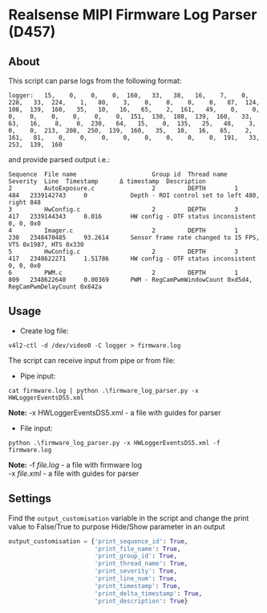 
# Realsense MIPI Firmware Log Parser (D457)

## About

This script can parse logs from the following format:
```text
logger:   15,    0,    0,    0,  160,   33,   38,   16,    7,    0,  228,   33,  224,    1,   80,    3,    0,    0,    0,    0,   87,  124,  108,  139,  160,   35,   10,   16,   65,    2,  161,   49,    0,    0,    0,    0,    0,    0,    0,    0,  151,  130,  108,  139,  160,   33,   63,   16,    8,    0,  230,   64,   15,    0,  135,   25,   48,    3,    0,    0,  213,  208,  250,  139,  160,   35,   10,   16,   65,    2,  161,   81,    0,    0,    0,    0,    0,    0,    0,    0,  191,   33,  253,  139,  160
``` 

and provide parsed output i.e.:

```text
Sequence  File name                     Group id  Thread name  Severity  Line  Timestamp      Δ timestamp  Description                        
2         AutoExposure.c                2         DEPTH        1         484   2339142743     0            Depth - ROI control set to left 480, right 848                         
3         HwConfig.c                    2         DEPTH        3         417   2339144343     0.016        HW config - OTF status inconsistent 0, 0, 0x0                       
4         Imager.c                      2         DEPTH        1         230   2348470485     93.2614      Sensor frame rate changed to 15 FPS, VTS 0x1987, HTS 0x330
5         HwConfig.c                    2         DEPTH        3         417   2348622271     1.51786      HW config - OTF status inconsistent 0, 0, 0x0
6         PWM.c                         2         DEPTH        1         809   2348622640     0.00369      PWM - RegCamPwmWindowCount 0xd5d4, RegCamPwmDelayCount 0x842a
```

## Usage

* Create log file:
```shell
v4l2-ctl -d /dev/video0 -C logger > firmware.log
```

The script can receive input from pipe or from file:
  * Pipe input:
  ```shell
  cat firmware.log | python .\firmware_log_parser.py -x HWLoggerEventsDS5.xml
  ```
  **Note:** -x HWLoggerEventsDS5.xml - a file with guides for parser
  
  * File input:
  ```shell
  python .\firmware_log_parser.py -x HWLoggerEventsDS5.xml -f firmware.log
  ```
  **Note:** -f _file.log_ - a file with firmware log <br />
  -x _file.xml_ - a file with guides for parser
  
## Settings

Find the `output_customisation` variable in the script and change the print value to False/True to purpose Hide/Show parameter in an output
```python
output_customisation = {'print_sequence_id': True,
                        'print_file_name': True,
                        'print_group_id': True,
                        'print_thread_name': True,
                        'print_severity': True,
                        'print_line_num': True,
                        'print_timestamp': True,
                        'print_delta_timestamp': True,
                        'print_description': True}
```
